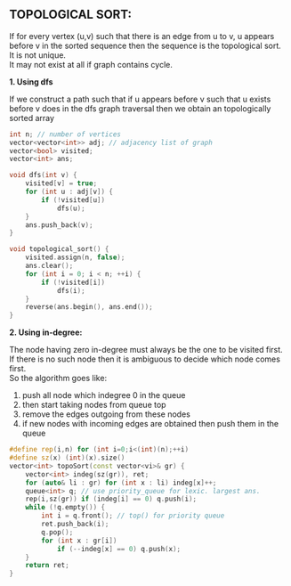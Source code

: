 **TOPOLOGICAL SORT:**
--

If for every vertex (u,v) such that there is an edge from u to v, u appears before v in the sorted sequence then the sequence is the topological sort.\
It is not unique.\
It may not exist at all if graph contains cycle.

**1. Using dfs**

If we construct a path such that if u appears before v such that u exists before v does in the dfs graph traversal then we obtain an topologically sorted array
```cpp
int n; // number of vertices
vector<vector<int>> adj; // adjacency list of graph
vector<bool> visited;
vector<int> ans;

void dfs(int v) {
    visited[v] = true;
    for (int u : adj[v]) {
        if (!visited[u])
            dfs(u);
    }
    ans.push_back(v);
}

void topological_sort() {
    visited.assign(n, false);
    ans.clear();
    for (int i = 0; i < n; ++i) {
        if (!visited[i])
            dfs(i);
    }
    reverse(ans.begin(), ans.end());
}
```

**2. Using in-degree:**

The node having zero in-degree must always be the one to be visited first. If there is no such node then it is ambiguous to decide which node comes first.\
So the algorithm goes like:
1. push all node which indegree 0 in the queue
2. then start taking nodes from queue top
3. remove the edges outgoing from these nodes 
4. if new nodes with incoming edges are obtained then push them in the queue

```cpp
#define rep(i,n) for (int i=0;i<(int)(n);++i)
#define sz(x) (int)(x).size()
vector<int> topoSort(const vector<vi>& gr) {
	vector<int> indeg(sz(gr)), ret;
	for (auto& li : gr) for (int x : li) indeg[x]++;
	queue<int> q; // use priority_queue for lexic. largest ans.
	rep(i,sz(gr)) if (indeg[i] == 0) q.push(i);
	while (!q.empty()) {
		int i = q.front(); // top() for priority queue
		ret.push_back(i);
		q.pop();
		for (int x : gr[i])
			if (--indeg[x] == 0) q.push(x);
	}
	return ret;
}
```
